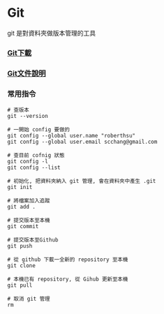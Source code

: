 # Git
git 是對資料夾做版本管理的工具

### [Git下載](https://git-scm.com/download/win)

### [Git文件說明](https://git-scm.com/book/zh-tw/v2)
### 常用指令
```
# 查版本
git --version

# 一開始 config 要做的
git config --global user.name "roberthsu"
git config --global user.email scchang@gmail.com

# 查目前 cofnig 狀態
git config -l
git config --list

# 初始化, 把資料夾納入 git 管理, 會在資料夾中產生 .git
git init

# 將檔案加入追蹤
git add .

# 提交版本至本機
git commit 

# 提交版本至Github
git push

# 從 github 下載一全新的 repository 至本機
git clone

# 本機已有 repository, 從 Gihub 更新至本機
git pull

# 取消 git 管理
rm

```